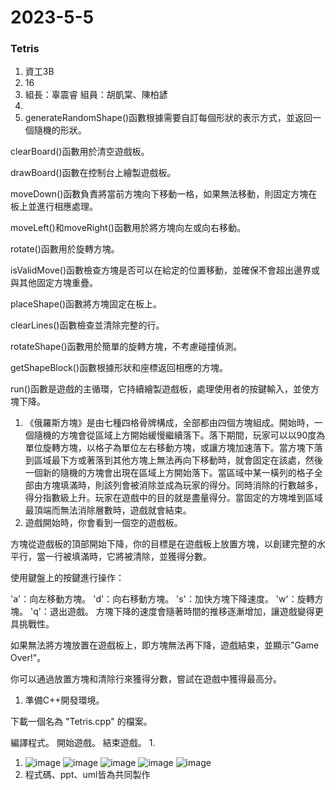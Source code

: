 # 2023-5-5
### Tetris

1. 資工3B 
1. 16 
1. 組長：辜震睿  組員：胡凱棠、陳柏諺
2. 
3. generateRandomShape()函數根據需要自訂每個形狀的表示方式，並返回一個隨機的形狀。

clearBoard()函數用於清空遊戲板。

drawBoard()函數在控制台上繪製遊戲板。

moveDown()函數負責將當前方塊向下移動一格，如果無法移動，則固定方塊在板上並進行相應處理。

moveLeft()和moveRight()函數用於將方塊向左或向右移動。

rotate()函數用於旋轉方塊。

isValidMove()函數檢查方塊是否可以在給定的位置移動，並確保不會超出邊界或與其他固定方塊重疊。

placeShape()函數將方塊固定在板上。

clearLines()函數檢查並清除完整的行。

rotateShape()函數用於簡單的旋轉方塊，不考慮碰撞偵測。

getShapeBlock()函數根據形狀和座標返回相應的方塊。

run()函數是遊戲的主循環，它持續繪製遊戲板，處理使用者的按鍵輸入，並使方塊下降。
1. 《俄羅斯方塊》是由七種四格骨牌構成，全部都由四個方塊組成。開始時，一個隨機的方塊會從區域上方開始緩慢繼續落下。落下期間，玩家可以以90度為單位旋轉方塊，以格子為單位左右移動方塊，或讓方塊加速落下。當方塊下落到區域最下方或著落到其他方塊上無法再向下移動時，就會固定在該處，然後一個新的隨機的方塊會出現在區域上方開始落下。當區域中某一橫列的格子全部由方塊填滿時，則該列會被消除並成為玩家的得分。同時消除的行數越多，得分指數級上升。玩家在遊戲中的目的就是盡量得分。當固定的方塊堆到區域最頂端而無法消除層數時，遊戲就會結束。
1. 遊戲開始時，你會看到一個空的遊戲板。

方塊從遊戲板的頂部開始下降，你的目標是在遊戲板上放置方塊，以創建完整的水平行，當一行被填滿時，它將被清除，並獲得分數。

使用鍵盤上的按鍵進行操作：

'a'：向左移動方塊。
'd'：向右移動方塊。
's'：加快方塊下降速度。
'w'：旋轉方塊。
'q'：退出遊戲。
方塊下降的速度會隨著時間的推移逐漸增加，讓遊戲變得更具挑戰性。

如果無法將方塊放置在遊戲板上，即方塊無法再下降，遊戲結束，並顯示"Game Over!"。

你可以通過放置方塊和清除行來獲得分數，嘗試在遊戲中獲得最高分。
1. 準備C++開發環境。

下載一個名為 "Tetris.cpp" 的檔案。

編譯程式。
開始遊戲。
結束遊戲。
1. 
1. ![image](https://github.com/alan9487/2021-3-2/assets/79899890/bcd4f85d-2f1d-4bd7-93ce-6921841bdfdd)
![image](https://github.com/alan9487/2021-3-2/assets/79899890/a2a3526a-6827-419c-b316-5a5937080ac3)
![image](https://github.com/alan9487/2021-3-2/assets/79899890/32125ad7-1401-4ad4-baf9-d6432a3f2eaf)
![image](https://github.com/alan9487/2021-3-2/assets/79899890/27890799-97e4-44b6-8312-208e7d25a4b3)
![image](https://github.com/alan9487/2021-3-2/assets/79899890/d100d715-7011-48eb-a0b1-a0e10ef8b0b1)
1. 程式碼、ppt、uml皆為共同製作
